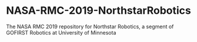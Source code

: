 # NASA-RMC-2019-NorthstarRobotics
The NASA RMC 2019 repository for Northstar Robotics, a segment of GOFIRST Robotics at University of Minnesota
